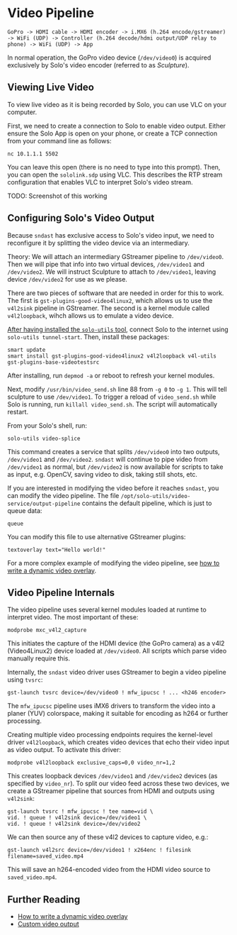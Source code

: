# Video Pipeline

```
GoPro -> HDMI cable -> HDMI encoder -> i.MX6 (h.264 encode/gstreamer) -> WiFi (UDP) -> Controller (h.264 decode/hdmi output/UDP relay to phone) -> WiFi (UDP) -> App
```

In normal operation, the GoPro video device (`/dev/video0`) is acquired exclusively by Solo's video encoder (referred to as _Sculpture_). 

## Viewing Live Video

To view live video as it is being recorded by Solo, you can use VLC on your computer.

First, we need to create a connection to Solo to enable video output. Either ensure the Solo App is open on your phone, or create a TCP connection from your command line as follows:

```
nc 10.1.1.1 5502
```

You can leave this open (there is no need to type into this prompt). Then, you can open the `sololink.sdp` using VLC. This describes the RTP stream configuration that enables VLC to interpret Solo's video stream.

TODO: Screenshot of this working

## Configuring Solo's Video Output

Because `sndast` has exclusive access to Solo's video input, we need to reconfigure it by splitting the video device via an intermediary.

Theory: We will attach an intermediary GStreamer pipeline to `/dev/video0`.  Then we will pipe that info into two virtual devices, `/dev/video1` and `/dev/video2`.  We will instruct Sculpture to attach to `/dev/video1`, leaving device `/dev/video2` for use as we please.

There are two pieces of software that are needed in order for this to work.  The first is `gst-plugins-good-video4linux2`, which allows us to use the `v4l2sink` pipeline in GStreamer.  The second is a kernel module called `v4l2loopback`, wihch allows us to emulate a video device. 

[After having installed the `solo-utils` tool](utils.html), connect Solo to the internet using `solo-utils tunnel-start`. Then, install these packages:

```
smart update
smart install gst-plugins-good-video4linux2 v4l2loopback v4l-utils gst-plugins-base-videotestsrc
```

After installing, run `depmod -a` or reboot to refresh your kernel modules.

Next, modify `/usr/bin/video_send.sh` line 88 from `-g 0` to `-g 1`.  This will tell sculpture to use `/dev/video1`. To trigger a reload of `video_send.sh` while Solo is running, run `killall video_send.sh`. The script will automatically restart.

From your Solo's shell, run:

```
solo-utils video-splice
```

This command creates a service that splits `/dev/video0` into two outputs, `/dev/video1` and `/dev/video2`. `sndast` will continue to pipe video from `/dev/video1` as normal, but `/dev/video2` is now available for scripts to take as input, e.g. OpenCV, saving video to disk, taking still shots, etc.

If you are interested in modifying the video before it reaches `sndast`, you can modify the video pipeline. The file `/opt/solo-utils/video-service/output-pipeline` contains the default pipeline, which is just to queue data:

```
queue
```

You can modify this file to use alternative GStreamer plugins:

```
textoverlay text="Hello world!"
```

For a more complex example of modifying the video pipeline, see [how to write a dynamic video overlay](video-overlay.html).

## Video Pipeline Internals

The video pipeline uses several kernel modules loaded at runtime to interpret video. The most important of these:

```
modprobe mxc_v4l2_capture
```

This initiates the capture of the HDMI device (the GoPro camera) as a v4l2 (Video4Linux2) device loaded at `/dev/video0`. All scripts which parse video manually require this.

Internally, the `sndast` video driver uses GStreamer to begin a video pipeline using `tvsrc`:

```
gst-launch tvsrc device=/dev/video0 ! mfw_ipucsc ! ... <h246 encoder>
```

The `mfw_ipucsc` pipeline uses iMX6 drivers to transform the video into a planer (YUV) colorspace, making it suitable for encoding as h264 or further processing.

Creating multiple video processing endpoints requires the kernel-level driver `v4l2loopback`, which creates video devices that echo their video input as video output. To activate this driver:

```
modprobe v4l2loopback exclusive_caps=0,0 video_nr=1,2
```

This creates loopback devices `/dev/video1` and `/dev/video2` devices (as specified by `video_nr`). To split our video feed across these two devices, we create a GStreamer pipeline that sources from HDMI and outputs using `v4l2sink`:

```
gst-launch tvsrc ! mfw_ipucsc ! tee name=vid \
vid. ! queue ! v4l2sink device=/dev/video1 \
vid. ! queue ! v4l2sink device=/dev/video2
```

We can then source any of these v4l2 devices to capture video, e.g.:

```
gst-launch v4l2src device=/dev/video1 ! x264enc ! filesink filename=saved_video.mp4
```

This will save an h264-encoded video from the HDMI video source to `saved_video.mp4`.

## Further Reading

* [How to write a dynamic video overlay](video-overlay.html)
* [Custom video output](video-out.html)
